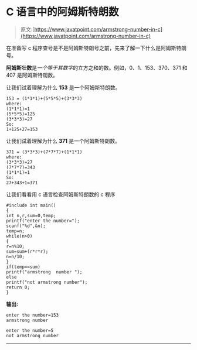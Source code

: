 # C 语言中的阿姆斯特朗数

> 原文:[https://www.javatpoint.com/armstrong-number-in-c](https://www.javatpoint.com/armstrong-number-in-c)

在准备写 c 程序查号是不是阿姆斯特朗号之前，先来了解一下什么是阿姆斯特朗号。

**阿姆斯壮数**是*一个等于其数字*的立方之和的数。例如，0、1、153、370、371 和 407 是阿姆斯特朗数。

让我们试着理解为什么 **153** 是一个阿姆斯特朗数。

```
153 = (1*1*1)+(5*5*5)+(3*3*3)
where:
(1*1*1)=1
(5*5*5)=125
(3*3*3)=27
So:
1+125+27=153

```

让我们试着理解为什么 **371** 是一个阿姆斯特朗数。

```
371 = (3*3*3)+(7*7*7)+(1*1*1)
where:
(3*3*3)=27
(7*7*7)=343
(1*1*1)=1
So:
27+343+1=371

```

让我们看看用 c 语言检查阿姆斯特朗数的 c 程序

```
#include int main()  
{  
int n,r,sum=0,temp;  
printf("enter the number=");  
scanf("%d",&n);  
temp=n;  
while(n>0)  
{  
r=n%10;  
sum=sum+(r*r*r);  
n=n/10;  
}  
if(temp==sum)  
printf("armstrong  number ");  
else  
printf("not armstrong number");  
return 0;
} 
```

**输出:**

```
enter the number=153
armstrong number

enter the number=5
not armstrong number

```

* * *
